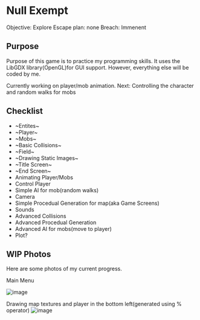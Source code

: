 # Null Exempt
Objective: Explore
Escape plan: none
Breach: Immenent

## Purpose
Purpose of this game is to practice my programming skills. It uses the LibGDX library(OpenGL)for GUI support. However, everything else will be coded by me.

Currently working on player/mob animation. Next: Controlling the character and random walks for mobs

## Checklist

- ~Entites~
- ~Player~
- ~Mobs~
- ~Basic Collisions~
- ~Field~
- ~Drawing Static Images~
- ~Title Screen~
- ~End Screen~
- Animating Player/Mobs
- Control Player
- Simple AI for mob(random walks)
- Camera
- Simple Procedual Generation for map(aka Game Screens)
- Sounds
- Advanced Collisions
- Advanced Procedual Generation
- Advanced AI for mobs(move to player)
- Plot?

## WIP Photos
Here are some photos of my current progress.

Main Menu

![image](https://drive.google.com/uc?export=view&id=1gE1vOgqNMI0YknLcjXYO4xl2sYB-9TGp)

Drawing map textures and player in the bottom left(generated using % operator)
![image](https://drive.google.com/uc?export=view&id=1v3GZZpno94xMcnUJR2ALZZctsF2gprSC)
